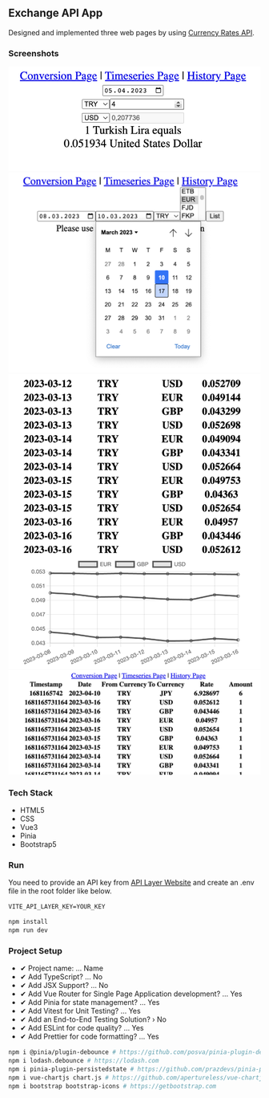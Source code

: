 ## Exchange API App

Designed and implemented three web pages by using [Currency Rates API](https://apilayer.com/marketplace/exchangerates_data-api).

### Screenshots

![conversion page](screenshots/ss1.png)
![timeseries page 1](screenshots/ss2.png)
![timeseries page 2](screenshots/ss3.png)
![history page](screenshots/ss4.png)

### Tech Stack

- HTML5
- CSS
- Vue3
- Pinia
- Bootstrap5

### Run

You need to provide an API key from [API Layer Website](https://apilayer.com) and create an .env file in the root folder like below.

```env
VITE_API_LAYER_KEY=YOUR_KEY
```

```bash
npm install
npm run dev
```

### Project Setup

- ✔ Project name: … Name
- ✔ Add TypeScript? … No
- ✔ Add JSX Support? … No
- ✔ Add Vue Router for Single Page Application development? … Yes
- ✔ Add Pinia for state management? … Yes
- ✔ Add Vitest for Unit Testing? … Yes
- ✔ Add an End-to-End Testing Solution? › No
- ✔ Add ESLint for code quality? … Yes
- ✔ Add Prettier for code formatting? … Yes

```bash
npm i @pinia/plugin-debounce # https://github.com/posva/pinia-plugin-debounce
npm i lodash.debounce # https://lodash.com
npm i pinia-plugin-persistedstate # https://github.com/prazdevs/pinia-plugin-persistedstate
npm i vue-chartjs chart.js # https://github.com/apertureless/vue-chartjs
npm i bootstrap bootstrap-icons # https://getbootstrap.com
```

